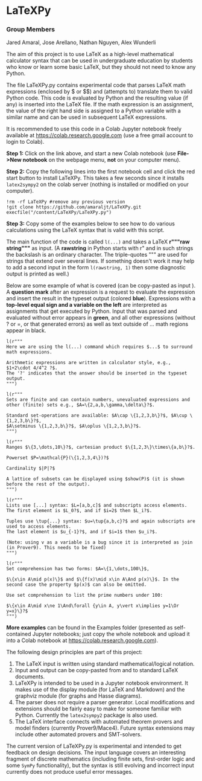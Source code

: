 # LaTeXPy

### Group Members
Jared Amaral, Jose Arellano, Nathan Nguyen, Alex Wunderli


The aim of this project is to use LaTeX as a high-level mathematical calculator syntax 
that can be used in undergraduate education by students who know or learn some basic LaTeX, 
but they should not need to know any Python.

The file LaTeXPy.py contains experimental code that parses LaTeX math expressions (enclosed 
by $ or $$) and (attempts to) translate them to valid Python code. This code is evaluated by 
Python and the resulting value (if any) is inserted into the LaTeX file. If the math expression
is an assignment, the value of the right hand side is assigned to a Python variable with
a similar name and can be used in subsequent LaTeX expressions.

It is recommended to use this code in a Colab Jupyter notebook freely available at 
https://colab.research.google.com (use a free gmail account to login to Colab).

**Step 1:** Click on the link above, and start a new Colab notebook (use **File->New notebook** on the webpage menu, **not** on your computer menu).

**Step 2:** Copy the following lines into the first notebook cell and click the red start button to install LaTeXPy. This takes a few seconds since it installs `latex2sympy2` on the colab server (nothing is installed or modified on your computer).
```
!rm -rf LaTeXPy #remove any previous version
!git clone https://github.com/amaraljt/LaTeXPy.git
execfile("/content/LaTeXPy/LaTeXPy.py")
```
**Step 3:** Copy some of the examples below to see how to do various calculations using the LaTeX syntax that is valid with this script.

The main function of the code is called `l(...)` and takes a LaTeX **r"""raw string"""** as input. (A **rawstring** in Python starts with r" and in such strings the backslash is an ordinary character. The triple-quotes """ are used for strings that extend over several lines. If something doesn't work it may help to add a second input in the form `l(rawstring, 1)` then some diagnostic output is printed as well.)

Below are some example of what is covered (can be copy-pasted as input ). A **question mark** after an expression is a request to evaluate the expression and insert the result in the typeset output (colored **blue**). Expressions with a **top-level equal sign and a variable on the left** are interpreted as assignments that get executed by Python. Input that was parsed and evaluated without error appears in **green**, and all other expressions (without ? or =, or that generated errors) as well as text outside of $...$ math regions appear in black.

```
l(r"""
Here we are using the l(...) command which requires $...$ to surround math expressions.

Arithmetic expressions are written in calculator style, e.g., $1+2\cdot 4/4^2 ?$. 
The '?' indicates that the answer should be inserted in the typeset output.
""")
```

```
l(r"""
Sets are finite and can contain numbers, unevaluated expressions and 
other (finite) sets e.g., $A=\{2,a,b,\gamma,\delta\}?$.

Standard set-operations are available: $A\cap \{1,2,3,b\}?$, $A\cup \{1,2,3,b\}?$, 
$A\setminus \{1,2,3,b\}?$, $A\oplus \{1,2,3,b\}?$.
""")
```

```
l(r"""
Ranges $\{3,\dots,10\}?$, cartesian product $\{1,2,3\}\times\{a,b\}?$.

Powerset $P=\mathcal{P}(\{1,2,3,4\})?$ 

Cardinality $|P|?$

A lattice of subsets can be displayed using $show(P)$ (it is shown before the rest of the output).
""")
```

```
l(r"""
Lists use [...] syntax: $L=[a,b,c]$ and subscripts access elements. 
The first element is $L_0?$, and if $i=2$ then $L_i?$.

Tuples use \tup{...} syntax: $u=\tup{a,b,c}?$ and again subscripts are used to access elements. 
The last element is $u_{-1}?$, and if $i=1$ then $u_i?$.

(Note: using v as a variable is a bug since it is interpreted as join (in Prover9). This needs to be fixed)
""")
```

```
l(r"""
Set comprehension has two forms: $A=\{1,\dots,100\}$, 

$\{x\in A\mid p(x)\}$ and $\{f(x)\mid x\in A\And p(x)\}$. In the second case the property $p(x)$ can also be omitted.

Use set comprehension to list the prime numbers under 100:

$\{x\in A\mid x\ne 1\And\forall {y\in A, y\vert x\implies y=1\Or y=x}\}?$
""")
```

**More examples** can be found in the Examples folder (presented as self-contained Jupyter notebooks; just copy the whole notebook and upload it into a Colab notebook at https://colab.research.google.com).

The following design principles are part of this project:

1. The LaTeX input is written using standard mathematical/logical notation.
2. Input and output can be copy-pasted from and to standard LaTeX documents.
3. LaTeXPy is intended to be used in a Jupyter notebook environment. It makes use of the display module (for LaTeX and Markdown) and the graphviz module (for graphs and Hasse diagrams).
4. The parser does not require a parser generator. Local modifications and extensions should be fairly easy to make for someone familiar with Python. Currently the `latex2sympy2` package is also used.
5. The LaTeX interface connects with automated theorem provers and model finders (currently Prover9/Mace4). Future syntax extensions may include other automated provers and SMT-solvers.

The current version of LaTeXPy.py is experimental and intended to get feedback on design decisions.
The input language covers an interesting fragment of discrete mathematics (including finite sets, first-order logic and some `SymPy` functionality), but the syntax is still evolving and incorrect input currently does not 
produce useful error messages.
